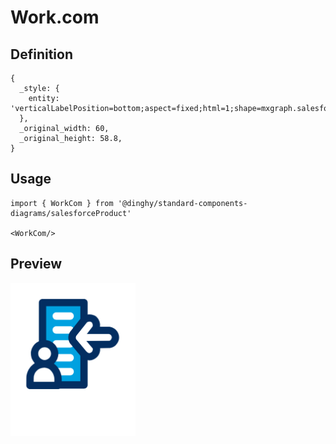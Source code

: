 # Work.com

## Definition

```
{
  _style: { 
    entity: 'verticalLabelPosition=bottom;aspect=fixed;html=1;shape=mxgraph.salesforce.work_com;',
  },
  _original_width: 60,
  _original_height: 58.8,
}
```

## Usage

```
import { WorkCom } from '@dinghy/standard-components-diagrams/salesforceProduct'

<WorkCom/>
```

## Preview

<img src="./work-com.png" width="200"/>
